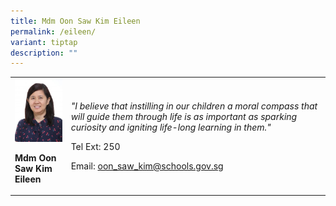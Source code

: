 ```yaml
---
title: Mdm Oon Saw Kim Eileen
permalink: /eileen/
variant: tiptap
description: ""
---
```

<table>
<tbody>
<tr>
<td rowspan="1" colspan="1">
<div class="isomer-image-wrapper">
<img style="width:100%;" height="auto" width="100%" src="/images/ma9.jpg">
</div>
<p><strong>Mdm Oon Saw Kim Eileen</strong>
</p>
</td>
<td rowspan="1" colspan="1">
<p><em>"I believe that instilling in our children a moral compass that will guide them through life is as important as sparking curiosity and igniting life-long learning in them."</em>
</p>
<p>Tel Ext: 250</p>
<p>Email:&nbsp;<a href="mailto:oon_saw_kim@schools.gov.sg" rel="noopener noreferrer nofollow" target="_blank">oon_saw_kim@schools.gov.sg</a>
</p>
</td>
</tr>
</tbody>
</table>
<p></p>